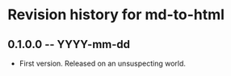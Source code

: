 # Revision history for md-to-html

## 0.1.0.0 -- YYYY-mm-dd

* First version. Released on an unsuspecting world.
